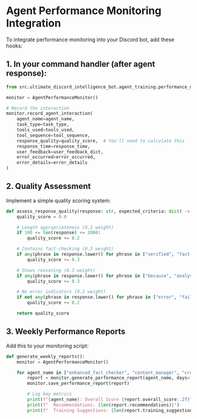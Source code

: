 
# Agent Performance Monitoring Integration

To integrate performance monitoring into your Discord bot, add these hooks:

## 1. In your command handler (after agent response):

```python
from src.ultimate_discord_intelligence_bot.agent_training.performance_monitor import AgentPerformanceMonitor

monitor = AgentPerformanceMonitor()

# Record the interaction
monitor.record_agent_interaction(
    agent_name=agent_name,
    task_type=task_type,
    tools_used=tools_used,
    tool_sequence=tool_sequence,
    response_quality=quality_score,  # You'll need to calculate this
    response_time=response_time,
    user_feedback=user_feedback_dict,
    error_occurred=error_occurred,
    error_details=error_details
)
```

## 2. Quality Assessment

Implement a simple quality scoring system:

```python
def assess_response_quality(response: str, expected_criteria: dict) -> float:
    quality_score = 0.0

    # Length appropriateness (0.2 weight)
    if 100 <= len(response) <= 2000:
        quality_score += 0.2

    # Contains fact-checking (0.3 weight)
    if any(phrase in response.lower() for phrase in ["verified", "fact-check", "source"]):
        quality_score += 0.3

    # Shows reasoning (0.3 weight)
    if any(phrase in response.lower() for phrase in ["because", "analysis", "evidence"]):
        quality_score += 0.3

    # No error indicators (0.2 weight)
    if not any(phrase in response.lower() for phrase in ["error", "failed", "unable"]):
        quality_score += 0.2

    return quality_score
```

## 3. Weekly Performance Reports

Add this to your monitoring script:

```python
def generate_weekly_reports():
    monitor = AgentPerformanceMonitor()

    for agent_name in ["enhanced_fact_checker", "content_manager", "cross_platform_intelligence_gatherer"]:
        report = monitor.generate_performance_report(agent_name, days=7)
        monitor.save_performance_report(report)

        # Log key metrics
        print(f"{agent_name}: Overall Score {report.overall_score:.2f}")
        print(f"  Recommendations: {len(report.recommendations)}")
        print(f"  Training Suggestions: {len(report.training_suggestions)}")
```
